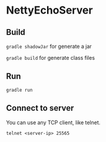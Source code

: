 # NettyEchoServer

## Build

`gradle shadowJar` for generate a jar

`gradle build` for generate class files

## Run

`gradle run`

## Connect to server

You can use any TCP client, like telnet.

`telnet <server-ip> 25565`
